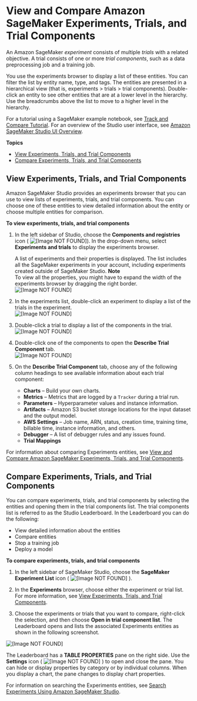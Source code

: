 # View and Compare Amazon SageMaker Experiments, Trials, and Trial Components<a name="experiments-view-compare"></a>

An Amazon SageMaker *experiment* consists of multiple *trials* with a related objective\. A trial consists of one or more *trial components*, such as a data preprocessing job and a training job\.

You use the experiments browser to display a list of these entities\. You can filter the list by entity name, type, and tags\. The entities are presented in a hierarchical view \(that is, experiments > trials > trial components\)\. Double\-click an entity to see other entities that are at a lower level in the hierarchy\. Use the breadcrumbs above the list to move to a higher level in the hierarchy\.

For a tutorial using a SageMaker example notebook, see [Track and Compare Tutorial](experiments-mnist.md)\. For an overview of the Studio user interface, see [Amazon SageMaker Studio UI Overview](studio-ui.md)\.

**Topics**
+ [View Experiments, Trials, and Trial Components](#experiments-view)
+ [Compare Experiments, Trials, and Trial Components](#experiments-compare)

## View Experiments, Trials, and Trial Components<a name="experiments-view"></a>

Amazon SageMaker Studio provides an experiments browser that you can use to view lists of experiments, trials, and trial components\. You can choose one of these entities to view detailed information about the entity or choose multiple entities for comparison\.

**To view experiments, trials, and trial components**

1. In the left sidebar of Studio, choose the **Components and registries** icon \( ![\[Image NOT FOUND\]](http://docs.aws.amazon.com/sagemaker/latest/dg/images/icons/Components_registries.png)\)\. In the drop\-down menu, select **Experiments and trials** to display the experiments browser\.

   A list of experiments and their properties is displayed\. The list includes all the SageMaker experiments in your account, including experiments created outside of SageMaker Studio\.
**Note**  
To view all the properties, you might have to expand the width of the experiments browser by dragging the right border\.  
![\[Image NOT FOUND\]](http://docs.aws.amazon.com/sagemaker/latest/dg/images/studio/studio-view-experiment-list.png)

1. In the experiments list, double\-click an experiment to display a list of the trials in the experiment\.  
![\[Image NOT FOUND\]](http://docs.aws.amazon.com/sagemaker/latest/dg/images/studio/studio-view-trial-list.png)

1. Double\-click a trial to display a list of the components in the trial\.  
![\[Image NOT FOUND\]](http://docs.aws.amazon.com/sagemaker/latest/dg/images/studio/studio-view-component-list.png)

1. Double\-click one of the components to open the **Describe Trial Component** tab\.  
![\[Image NOT FOUND\]](http://docs.aws.amazon.com/sagemaker/latest/dg/images/studio/studio-view-describe-component.png)

1. On the **Describe Trial Component** tab, choose any of the following column headings to see available information about each trial component:
   + **Charts** – Build your own charts\.
   + **Metrics** – Metrics that are logged by a `Tracker` during a trial run\.
   + **Parameters** – Hyperparameter values and instance information\.
   + **Artifacts** – Amazon S3 bucket storage locations for the input dataset and the output model\.
   + **AWS Settings** – Job name, ARN, status, creation time, training time, billable time, instance information, and others\.
   + **Debugger** – A list of debugger rules and any issues found\.
   + **Trial Mappings**

For information about comparing Experiments entities, see [View and Compare Amazon SageMaker Experiments, Trials, and Trial Components](#experiments-view-compare)\.

## Compare Experiments, Trials, and Trial Components<a name="experiments-compare"></a>

You can compare experiments, trials, and trial components by selecting the entities and opening them in the trial components list\. The trial components list is referred to as the Studio Leaderboard\. In the Leaderboard you can do the following:
+ View detailed information about the entities
+ Compare entities
+ Stop a training job
+ Deploy a model

**To compare experiments, trials, and trial components**

1. In the left sidebar of SageMaker Studio, choose the **SageMaker Experiment List** icon \( ![\[Image NOT FOUND\]](http://docs.aws.amazon.com/sagemaker/latest/dg/images/icons/Experiment_list_squid.png) \)\.

1. In the **Experiments** browser, choose either the experiment or trial list\. For more information, see [View Experiments, Trials, and Trial Components](#experiments-view)\.

1. Choose the experiments or trials that you want to compare, right\-click the selection, and then choose **Open in trial component list**\. The Leaderboard opens and lists the associated Experiments entities as shown in the following screenshot\.

![\[Image NOT FOUND\]](http://docs.aws.amazon.com/sagemaker/latest/dg/images/studio/studio-search-components-list.png)

The Leaderboard has a **TABLE PROPERTIES** pane on the right side\. Use the **Settings** icon \( ![\[Image NOT FOUND\]](http://docs.aws.amazon.com/sagemaker/latest/dg/images/icons/Settings_squid.png) \) to open and close the pane\. You can hide or display properties by category or by individual columns\. When you display a chart, the pane changes to display chart properties\.

For information on searching the Experiments entities, see [Search Experiments Using Amazon SageMaker Studio](experiments-search-studio.md)\.